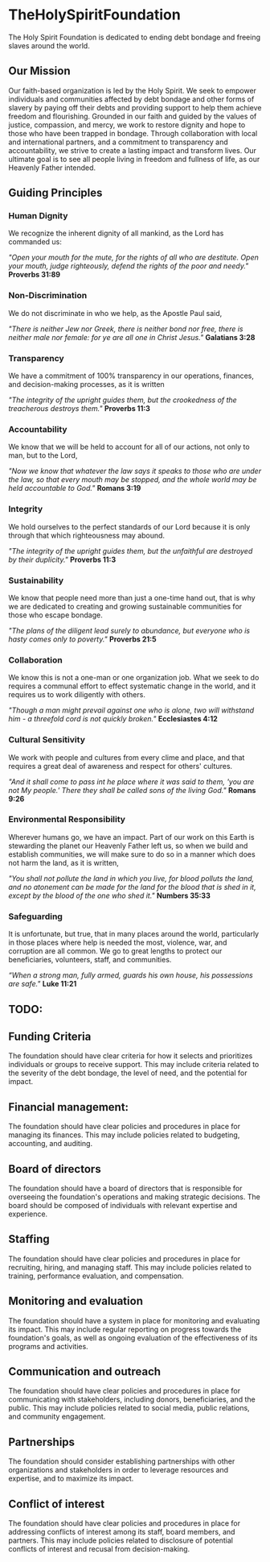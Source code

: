 # TheHolySpiritFoundation
The Holy Spirit Foundation is dedicated to ending debt bondage and freeing slaves around the world.

## Our Mission

Our faith-based organization is led by the Holy Spirit. We seek to empower individuals  and communities affected by debt bondage and other forms of slavery by paying off their debts and  providing support to help them achieve freedom and flourishing. Grounded in our faith and guided by the values of justice, compassion, and  mercy, we work to restore dignity and hope to those who have been  trapped in bondage. Through collaboration with local and international partners, and a  commitment to transparency and accountability, we strive to create a lasting impact and transform lives. Our ultimate goal is to see all people living in freedom and fullness of life, as our Heavenly Father intended.

## Guiding Principles

### Human Dignity

We recognize the inherent dignity of all mankind, as the Lord has commanded us:

*"Open your mouth for the mute, for the rights of all who are destitute. Open your mouth, judge righteously, defend the rights of the poor and needy."* **Proverbs 31:89**

### Non-Discrimination

We do not discriminate in who we help, as the Apostle Paul said,

*"There is neither Jew nor Greek, there is neither bond nor free, there is neither male nor female: for ye are all one in Christ Jesus."* **Galatians 3:28**

### Transparency

We have a commitment of 100% transparency in our operations, finances, and decision-making processes, as it is written

*"The integrity of the upright guides them, but the crookedness of the treacherous destroys them."* **Proverbs 11:3**

### Accountability

We know that we will be held to account for all of our actions, not only to man, but to the Lord,

*"Now we know that whatever the law says it speaks to those who are under the law, so that every mouth may be stopped, and the whole world may be held accountable to God."* **Romans 3:19**

### Integrity

We hold ourselves to the perfect standards of our Lord because it is only through that which righteousness may abound. 

*"The integrity of the upright guides them, but the unfaithful are destroyed by their duplicity."* **Proverbs 11:3**

### Sustainability

We know that people need more than just a one-time hand out, that is why we are dedicated to creating and growing sustainable communities for those who escape bondage.

*"The plans of the diligent lead surely to abundance, but everyone who is hasty comes only to poverty."* **Proverbs 21:5**

### Collaboration

We know this is not a one-man or one organization job. What we seek to do requires a communal effort to effect systematic change in the world, and it requires us to work diligently with others. 

*"Though a man might prevail against one who is alone, two will withstand him - a threefold cord is not quickly broken."* **Ecclesiastes 4:12**

### Cultural Sensitivity

We work with people and cultures from every clime and place, and that requires a great deal of awareness and respect for others' cultures.

*"And it shall come to pass int he place where it was said to them, 'you are not My people.' There they shall be called sons of the living God."* **Romans 9:26**

### Environmental Responsibility

Wherever humans go, we have an impact. Part of our work on this Earth is stewarding the planet our Heavenly Father left us, so when we build and establish communities, we will make sure to do so in a manner which does not harm the land, as it is written,

*"You shall not pollute the land in which you live, for blood polluts the land, and no atonement can be made for the land for the blood that is shed in it, except by the blood of the one who shed it."* **Numbers 35:33**

### Safeguarding

It is unfortunate, but true, that in many places around the world, particularly in those places where help is needed the most, violence, war, and corruption are all common. We go to great lengths to protect our beneficiaries, volunteers, staff, and communities.   

*“When a strong man, fully armed, guards his own house, his possessions are safe."* **Luke 11:21**





## TODO:

## Funding Criteria

The foundation should have clear criteria for how it selects and prioritizes individuals or groups to receive support. This may include criteria related to the severity of the debt bondage, the level of need, and the potential for impact.

## Financial management: 

The foundation should have clear policies and procedures in place for managing its finances. This may include policies related to budgeting, accounting, and auditing.

## Board of directors

The foundation should have a board of directors that is responsible for overseeing the foundation's operations and making strategic decisions. The board should be composed of individuals with relevant expertise and experience.

## Staffing

The foundation should have clear policies and procedures in place for recruiting, hiring, and managing staff. This may include policies related to training, performance evaluation, and compensation.

## Monitoring and evaluation

The foundation should have a system in place for monitoring and evaluating its impact. This may include regular reporting on progress towards the foundation's goals, as well as ongoing evaluation of the effectiveness of its programs and activities.

## Communication and outreach

The foundation should have clear policies and procedures in place for communicating with stakeholders, including donors, beneficiaries, and the public. This may include policies related to social media, public relations, and community engagement.

## Partnerships

The foundation should consider establishing partnerships with other organizations and stakeholders in order to leverage resources and expertise, and to maximize its impact.

## Conflict of interest

The foundation should have clear policies and procedures in place for addressing conflicts of interest among its staff, board members, and partners. This may include policies related to disclosure of potential conflicts of interest and recusal from decision-making.
